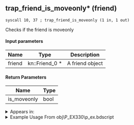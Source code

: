 ## trap_friend_is_moveonly* (friend)

`syscall 10, 37 ; trap_friend_is_moveonly (1 in, 1 out)`

Checks if the friend is moveonly

#### Input parameters
| Name | Type | Description
|------|------|------------
| friend   | kn::Friend_0 *   | A friend object


#### Return Parameters
| Name | Type
|------|-----
| is_moveonly   | bool   


<details>
	<summary>Appears in:</summary>
| filename | Entity (obj)
|----------|-------------
| obj\P_EX330\p_ex.bdscript       | ((P) Peter Pan)          
| obj\P_EX350\p_ex.bdscript       | ((P) Chicken Little)          

</details>

<details>
	<summary>Example Usage From obj\P_EX330\p_ex.bdscript</summary>
```
L9007:
 dup 
 jz L9016
 pushFromFSp 0
 syscall 10, 37 ; trap_friend_is_moveonly (1 in, 1 out)
 eqz 
 eqzv
```
</details>

